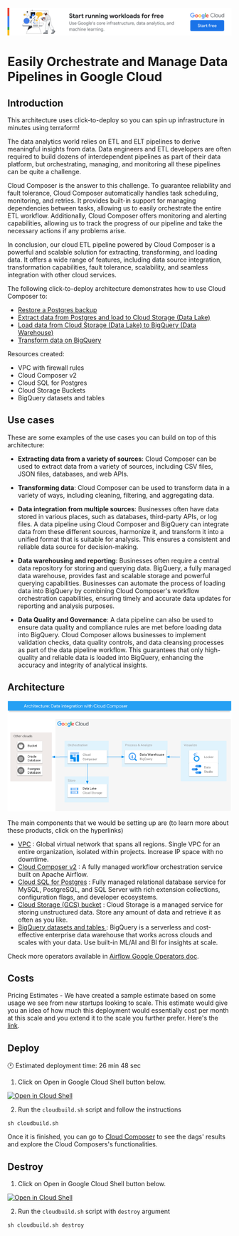 [![banner](../banner.png)](https://cloud.google.com/?utm_source=github&utm_medium=referral&utm_campaign=GCP&utm_content=packages_repository_banner)


# Easily Orchestrate and Manage Data Pipelines in Google Cloud 

## Introduction

This architecture uses click-to-deploy so you can spin up infrastructure in minutes using terraform!

The data analytics world relies on ETL and ELT pipelines to derive meaningful insights from data. Data engineers and ETL developers are often required to build dozens of interdependent pipelines as part of their data platform, but orchestrating, managing, and monitoring all these pipelines can be quite a challenge.

Cloud Composer is the answer to this challenge. To guarantee reliability and fault tolerance, Cloud Composer automatically handles task scheduling, monitoring, and retries. It provides built-in support for managing dependencies between tasks, allowing us to easily orchestrate the entire ETL workflow. Additionally, Cloud Composer offers monitoring and alerting capabilities, allowing us to track the progress of our pipeline and take the necessary actions if any problems arise.

In conclusion, our cloud ETL pipeline powered by Cloud Composer is a powerful and scalable solution for extracting, transforming, and loading data. It offers a wide range of features, including data source integration, transformation capabilities, fault tolerance, scalability, and seamless integration with other cloud services.

The following click-to-deploy architecture demonstrates how to use Cloud Composer to:

- [Restore a Postgres backup](./dags/postgres_restore.py)
- [Extract data from Postgres and load to Cloud Storage (Data Lake)](./dags/postgres_to_datalake.py)
- [Load data from Cloud Storage (Data Lake) to BigQuery (Data Warehouse)](./dags/datalake_to_dw.py)
- [Transform data on BigQuery](./dags/bigquery_transform.py)

Resources created:
- VPC with firewall rules
- Cloud Composer v2
- Cloud SQL for Postgres
- Cloud Storage Buckets
- BigQuery datasets and tables

## Use cases

These are some examples of the use cases you can build on top of this architecture:

* __Extracting data from a variety of sources__: Cloud Composer can be used to extract data from a variety of sources, including CSV files, JSON files, databases, and web APIs.

* __Transforming data__: Cloud Composer can be used to transform data in a variety of ways, including cleaning, filtering, and aggregating data.

* __Data integration from multiple sources__: Businesses often have data stored in various places, such as databases, third-party APIs, or log files. A data pipeline using Cloud Composer and BigQuery can integrate data from these different sources, harmonize it, and transform it into a unified format that is suitable for analysis. This ensures a consistent and reliable data source for decision-making.

* __Data warehousing and reporting__: Businesses often require a central data repository for storing and querying data. BigQuery, a fully managed data warehouse, provides fast and scalable storage and powerful querying capabilities. Businesses can automate the process of loading data into BigQuery by combining Cloud Composer's workflow orchestration capabilities, ensuring timely and accurate data updates for reporting and analysis purposes.
 
* __Data Quality and Governance__: A data pipeline can also be used to ensure data quality and compliance rules are met before loading data into BigQuery. Cloud Composer allows businesses to implement validation checks, data quality controls, and data cleansing processes as part of the data pipeline workflow. This guarantees that only high-quality and reliable data is loaded into BigQuery, enhancing the accuracy and integrity of analytical insights.

## Architecture

<p align="center"><img src="architecture.png"></p>

The main components that we would be setting up are (to learn more about these products, click on the hyperlinks)

* [VPC](https://cloud.google.com/vpc) : Global virtual network that spans all regions. Single VPC for an entire organization, isolated within projects. Increase IP space with no downtime.
* [Cloud Composer v2](https://cloud.google.com/composer) : A fully managed workflow orchestration service built on Apache Airflow.
* [Cloud SQL for Postgres](https://cloud.google.com/sql) :  Fully managed relational database service for MySQL, PostgreSQL, and SQL Server with rich extension collections, configuration flags, and developer ecosystems.
* [Cloud Storage (GCS) bucket](https://cloud.google.com/storage/) : Cloud Storage is a managed service for storing unstructured data. Store any amount of data and retrieve it as often as you like.
* [BigQuery datasets and tables ](https://cloud.google.com/bigquery): BigQuery is a serverless and cost-effective enterprise data warehouse that works across clouds and scales with your data. Use built-in ML/AI and BI for insights at scale. 

Check more operators available in [Airflow Google Operators doc](https://airflow.apache.org/docs/apache-airflow-providers-google/stable/operators/index.html).

## Costs

Pricing Estimates - We have created a sample estimate based on some usage we see from new startups looking to scale. This estimate would give you an idea of how much this deployment would essentially cost per month at this scale and you extend it to the scale you further prefer. Here's the [link](https://cloud.google.com/products/calculator/#id=f7caffab-fca3-490e-8654-f406df790929).

## Deploy

:clock1: Estimated deployment time: 26 min 48 sec

1. Click on Open in Google Cloud Shell button below.
<a href="https://ssh.cloud.google.com/cloudshell/editor?cloudshell_git_repo=https://github.com/GoogleCloudPlatform/click-to-deploy-solutions&cloudshell_workspace=cloud-composer-etl" target="_new">
    <img alt="Open in Cloud Shell" src="https://gstatic.com/cloudssh/images/open-btn.svg">
</a>

2. Run the `cloudbuild.sh` script and follow the instructions
```
sh cloudbuild.sh
```

Once it is finished, you can go to [Cloud Composer](https://console.cloud.google.com/composer/environments) to see the dags' results and explore the Cloud Composers's functionalities.


## Destroy

1. Click on Open in Google Cloud Shell button below.
<a href="https://ssh.cloud.google.com/cloudshell/editor?cloudshell_git_repo=https://github.com/GoogleCloudPlatform/click-to-deploy-solutions&cloudshell_workspace=cloud-composer-etl" target="_new">
    <img alt="Open in Cloud Shell" src="https://gstatic.com/cloudssh/images/open-btn.svg">
</a>

2. Run the `cloudbuild.sh` script with `destroy` argument
```
sh cloudbuild.sh destroy
```
